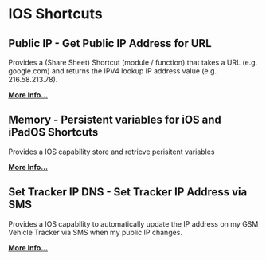 # IOS Shortcuts
## Public IP - Get Public IP Address for URL

Provides a (Share Sheet) Shortcut (module / function) that takes a URL (e.g. google.com) and returns the IPV4 lookup IP address value (e.g. 216.58.213.78).

**[More Info...](https://github.com/sebrighte/IOS_Shortcuts/tree/main/PublicIP)**


## Memory - Persistent variables for iOS and iPadOS Shortcuts

Provides a IOS capability store and retrieve perisitent variables

**[More Info...](https://github.com/sebrighte/IOS_Shortcuts/tree/main/Memory)**


## Set Tracker IP DNS - Set Tracker IP Address via SMS

Provides a IOS capability to automatically update the IP address on my GSM Vehicle Tracker via SMS when my public IP changes.

**[More Info...](https://github.com/sebrighte/IOS_Shortcuts/tree/main/TrackerIP)**




